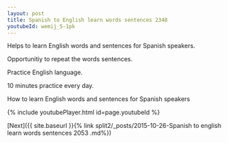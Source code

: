 ```yaml
---
layout: post
title: Spanish to English learn words sentences 2348 
youtubeId: wemij_5-1pk
---
```

 
 
Helps to learn English words and sentences for Spanish speakers.

Opportunitiy to repeat the words sentences. 

Practice English language. 
 
10 minutes practice every day. 
 
How to learn English words and sentences for Spanish speakers 
 
{% include youtubePlayer.html id=page.youtubeId %}
 
 
[Next]({{ site.baseurl }}{% link  split2/_posts/2015-10-26-Spanish to english learn words sentences 2053 .md%})
 
